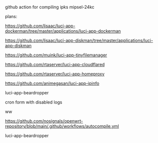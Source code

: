 github action for compiling ipks mipsel-24kc

plans:

https://github.com/lisaac/luci-app-dockerman/tree/master/applications/luci-app-dockerman

https://github.com/lisaac/luci-app-diskman/tree/master/applications/luci-app-diskman

https://github.com/muink/luci-app-tinyfilemanager

https://github.com/rtaserver/luci-app-cloudflared

https://github.com/rtaserver/luci-app-homeproxy

https://github.com/animegasan/luci-app-ipinfo

luci-app-beardropper

cron form with disabled logs

ww

https://github.com/nosignals/openwrt-repository/blob/main/.github/workflows/autocompile.yml

luci-app-beardropper
